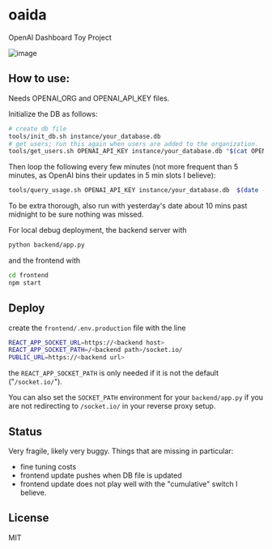 # oaida
OpenAI Dashboard Toy Project

![image](https://github.com/mb706/oaida/assets/15801081/c2608ac5-39bc-4b8a-8662-633bcf003fbb)

## How to use:

Needs OPENAI_ORG and OPENAI_API_KEY files.

Initialize the DB as follows:
```sh
# create db file
tools/init_db.sh instance/your_database.db
# get users; run this again when users are added to the organization.
tools/get_users.sh OPENAI_API_KEY instance/your_database.db "$(cat OPENAI_ORG)"
```

Then loop the following every few minutes (not more frequent than 5 minutes, as OpenAI bins their updates in 5 min slots I believe):
```sh
tools/query_usage.sh OPENAI_API_KEY instance/your_database.db  $(date -u '%F')
```

To be extra thorough, also run with yesterday's date about 10 mins past midnight to be sure nothing was missed.

For local debug deployment, the backend server with
```sh
python backend/app.py
```
and the frontend with
```sh
cd frontend
npm start
```

## Deploy

create the `frontend/.env.production` file with the line
```sh
REACT_APP_SOCKET_URL=https://<backend host>
REACT_APP_SOCKET_PATH=/<backend path>/socket.io/
PUBLIC_URL=https://<backend url>
```
the `REACT_APP_SOCKET_PATH` is only needed if it is not the default ("`/socket.io/`").

You can also set the `SOCKET_PATH` environment for your `backend/app.py` if you are not redirecting to `/socket.io/` in your reverse proxy setup.

## Status

Very fragile, likely very buggy. Things that are missing in particular:
* fine tuning costs
* frontend update pushes when DB file is updated
* frontend update does not play well with the "cumulative" switch I believe.

## License

MIT

